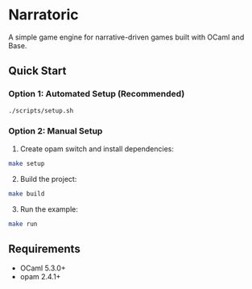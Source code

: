 # Narratoric

A simple game engine for narrative-driven games built with OCaml and Base.

## Quick Start

### Option 1: Automated Setup (Recommended)
```bash
./scripts/setup.sh
```

### Option 2: Manual Setup
1. Create opam switch and install dependencies:
```bash
make setup
```

2. Build the project:
```bash
make build
```

3. Run the example:
```bash
make run
```

## Requirements

- OCaml 5.3.0+
- opam 2.4.1+
